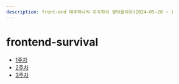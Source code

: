 ```yaml
---
description: front-end 매주하나씩 차곡차곡 쌓아올리자(2024-05-20 ~ )
---
```


# frontend-survival

- [1주차](week01/README.md)
- [2주차](week02/README.md)
- [3주차](week03/README.md)
